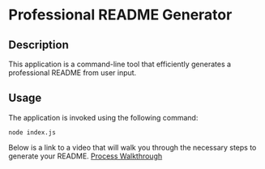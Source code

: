 # Professional README Generator

## Description

This application is a command-line tool that efficiently generates a professional README from user input.

## Usage

The application is invoked using the following command:

```
node index.js
```

Below is a link to a video that will walk you through the necessary steps to generate your README.
[Process Walkthrough]()
